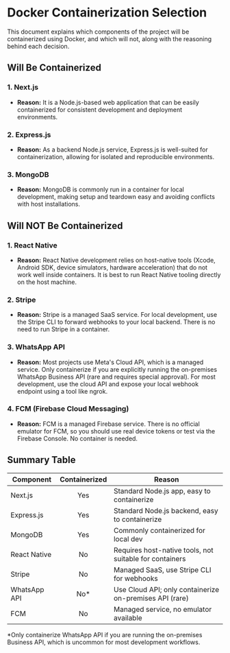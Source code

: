 # Docker Containerization Selection

This document explains which components of the project will be containerized using Docker, and which will not, along with the reasoning behind each decision.

## Will Be Containerized

### 1. Next.js
- **Reason:** It is a Node.js-based web application that can be easily containerized for consistent development and deployment environments.

### 2. Express.js
- **Reason:** As a backend Node.js service, Express.js is well-suited for containerization, allowing for isolated and reproducible environments.

### 3. MongoDB
- **Reason:** MongoDB is commonly run in a container for local development, making setup and teardown easy and avoiding conflicts with host installations.

## Will NOT Be Containerized

### 1. React Native
- **Reason:** React Native development relies on host-native tools (Xcode, Android SDK, device simulators, hardware acceleration) that do not work well inside containers. It is best to run React Native tooling directly on the host machine.

### 2. Stripe
- **Reason:** Stripe is a managed SaaS service. For local development, use the Stripe CLI to forward webhooks to your local backend. There is no need to run Stripe in a container.

### 3. WhatsApp API
- **Reason:** Most projects use Meta's Cloud API, which is a managed service. Only containerize if you are explicitly running the on-premises WhatsApp Business API (rare and requires special approval). For most development, use the cloud API and expose your local webhook endpoint using a tool like ngrok.

### 4. FCM (Firebase Cloud Messaging)
- **Reason:** FCM is a managed Firebase service. There is no official emulator for FCM, so you should use real device tokens or test via the Firebase Console. No container is needed.

## Summary Table

| Component      | Containerized | Reason                                                                 |
|---------------|:-------------:|------------------------------------------------------------------------|
| Next.js       |     Yes       | Standard Node.js app, easy to containerize                             |
| Express.js    |     Yes       | Standard Node.js backend, easy to containerize                         |
| MongoDB       |     Yes       | Commonly containerized for local dev                                   |
| React Native  |      No       | Requires host-native tools, not suitable for containers                 |
| Stripe        |      No       | Managed SaaS, use Stripe CLI for webhooks                              |
| WhatsApp API  |      No*      | Use Cloud API; only containerize on-premises API (rare)                |
| FCM           |      No       | Managed service, no emulator available                                 |

*Only containerize WhatsApp API if you are running the on-premises Business API, which is uncommon for most development workflows.

